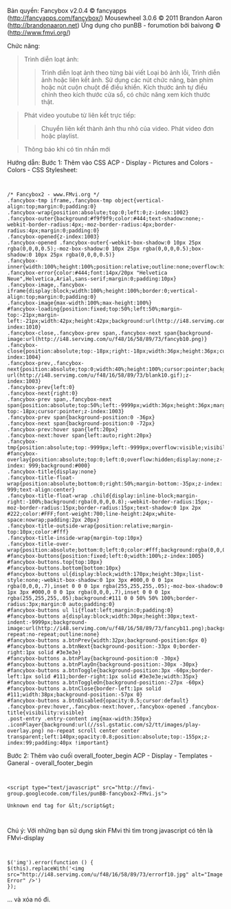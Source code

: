 Bản quyền:
Fancybox v2.0.4 © fancyapps (http://fancyapps.com/fancybox/)
Mousewheel 3.0.6 © 2011 Brandon Aaron (http://brandonaaron.net)
Ứng dụng cho punBB - forumotion bởi baivong © (http://www.fmvi.org/)

Chức năng:

> Trình diễn loạt ảnh:
> > Trình diễn loạt ảnh theo từng bài viết
> > Loại bỏ ảnh lỗi,
> > Trình diễn ảnh hoặc liên kết ảnh.
> > Sử dụng các nút chức năng, bàn phím hoặc nút cuộn chuột để điều khiển.
> > Kích thước ảnh tự điều chỉnh theo kích thước cửa sổ, có chức năng xem kích thước thật.


> Phát video youtube từ liên kết trực tiếp:
> > Chuyển liên kết thành ảnh thu nhỏ của video.
> > Phát video đơn hoặc playlist.


> Thông báo khi có tin nhắn mới



Hướng dẫn:
Bước 1: Thêm vào CSS
ACP - Display - Pictures and Colors - Colors - CSS Stylesheet:

```


/* Fancybox2 - www.FMvi.org */
.fancybox-tmp iframe,.fancybox-tmp object{vertical-align:top;margin:0;padding:0}
.fancybox-wrap{position:absolute;top:0;left:0;z-index:1002}
.fancybox-outer{background:#f9f9f9;color:#444;text-shadow:none;-webkit-border-radius:4px;-moz-border-radius:4px;border-radius:4px;margin:0;padding:0}
.fancybox-opened{z-index:1003}
.fancybox-opened .fancybox-outer{-webkit-box-shadow:0 10px 25px rgba(0,0,0,0.5);-moz-box-shadow:0 10px 25px rgba(0,0,0,0.5);box-shadow:0 10px 25px rgba(0,0,0,0.5)}
.fancybox-inner{width:100%;height:100%;position:relative;outline:none;overflow:hidden;margin:0;padding:0}
.fancybox-error{color:#444;font:14px/20px "Helvetica Neue",Helvetica,Arial,sans-serif;margin:0;padding:10px}
.fancybox-image,.fancybox-iframe{display:block;width:100%;height:100%;border:0;vertical-align:top;margin:0;padding:0}
.fancybox-image{max-width:100%;max-height:100%}
#fancybox-loading{position:fixed;top:50%;left:50%;margin-top:-21px;margin-left:-21px;width:42px;height:42px;background:url(http://i48.servimg.com/u/f48/16/58/89/73/fancyb10.gif);opacity:0.8;cursor:pointer;z-index:1010}
.fancybox-close,.fancybox-prev span,.fancybox-next span{background-image:url(http://i48.servimg.com/u/f48/16/58/89/73/fancyb10.png)}
.fancybox-close{position:absolute;top:-18px;right:-18px;width:36px;height:36px;cursor:pointer;z-index:1004}
.fancybox-prev,.fancybox-next{position:absolute;top:0;width:40%;height:100%;cursor:pointer;background:transparent url(http://i48.servimg.com/u/f48/16/58/89/73/blank10.gif);z-index:1003}
.fancybox-prev{left:0}
.fancybox-next{right:0}
.fancybox-prev span,.fancybox-next span{position:absolute;top:50%;left:-9999px;width:36px;height:36px;margin-top:-18px;cursor:pointer;z-index:1003}
.fancybox-prev span{background-position:0 -36px}
.fancybox-next span{background-position:0 -72px}
.fancybox-prev:hover span{left:20px}
.fancybox-next:hover span{left:auto;right:20px}
.fancybox-tmp{position:absolute;top:-9999px;left:-9999px;overflow:visible;visibility:hidden;padding:0}
#fancybox-overlay{position:absolute;top:0;left:0;overflow:hidden;display:none;z-index: 999;background:#000}
.fancybox-title{display:none}
.fancybox-title-float-wrap{position:absolute;bottom:0;right:50%;margin-bottom:-35px;z-index: 999;text-align:center}
.fancybox-title-float-wrap .child{display:inline-block;margin-right:-100%;background:rgba(0,0,0,0.8);-webkit-border-radius:15px;-moz-border-radius:15px;border-radius:15px;text-shadow:0 1px 2px #222;color:#FFF;font-weight:700;line-height:24px;white-space:nowrap;padding:2px 20px}
.fancybox-title-outside-wrap{position:relative;margin-top:10px;color:#fff}
.fancybox-title-inside-wrap{margin-top:10px}
.fancybox-title-over-wrap{position:absolute;bottom:0;left:0;color:#fff;background:rgba(0,0,0,.8);padding:10px}
#fancybox-buttons{position:fixed;left:0;width:100%;z-index:1005}
#fancybox-buttons.top{top:10px}
#fancybox-buttons.bottom{bottom:10px}
#fancybox-buttons ul{display:block;width:170px;height:30px;list-style:none;-webkit-box-shadow:0 1px 3px #000,0 0 0 1px rgba(0,0,0,.7),inset 0 0 0 1px rgba(255,255,255,.05);-moz-box-shadow:0 1px 3px #000,0 0 0 1px rgba(0,0,0,.7),inset 0 0 0 1px rgba(255,255,255,.05);background:#111 0 0 50% 50% 100%;border-radius:3px;margin:0 auto;padding:0}
#fancybox-buttons ul li{float:left;margin:0;padding:0}
#fancybox-buttons a{display:block;width:30px;height:30px;text-indent:-9999px;background-image:url(http://i48.servimg.com/u/f48/16/58/89/73/fancyb11.png);background-repeat:no-repeat;outline:none}
#fancybox-buttons a.btnPrev{width:32px;background-position:6px 0}
#fancybox-buttons a.btnNext{background-position:-33px 0;border-right:1px solid #3e3e3e}
#fancybox-buttons a.btnPlay{background-position:0 -30px}
#fancybox-buttons a.btnPlayOn{background-position:-30px -30px}
#fancybox-buttons a.btnToggle{background-position:3px -60px;border-left:1px solid #111;border-right:1px solid #3e3e3e;width:35px}
#fancybox-buttons a.btnToggleOn{background-position:-27px -60px}
#fancybox-buttons a.btnClose{border-left:1px solid #111;width:38px;background-position:-57px 0}
#fancybox-buttons a.btnDisabled{opacity:0.5;cursor:default}
.fancybox-prev:hover,.fancybox-next:hover,.fancybox-opened .fancybox-title{visibility:visible}
.post-entry .entry-content img{max-width:350px}
.iconPlayer{background:url(//ssl.gstatic.com/s2/tt/images/play-overlay.png) no-repeat scroll center center transparent;left:140px;opacity:0.8;position:absolute;top:-155px;z-index:99;padding:40px !important}
```


Bước 2: Thêm vào cuối overall\_footer\_begin
ACP - Display - Templates - Ganeral - overall\_footer\_begin

```


<script type="text/javascript" src="http://fmvi-group.googlecode.com/files/punBB-fancybox2-FMvi.js">

Unknown end tag for &lt;/script&gt;



```

Chú ý: Với những bạn sử dụng skin FMvi thì tìm trong javascript có tên là FMvi-display

```


$('img').error(function () {
$(this).replaceWith('<img src="http://i48.servimg.com/u/f48/16/58/89/73/errorf10.jpg" alt="Image Error" />')
});
```

... và xóa nó đi.
